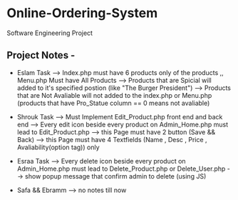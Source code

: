 # Online-Ordering-System
Software Engineering Project

## Project  Notes -
  
  - Eslam Task --> Index.php must have 6 products only of the products ,, Menu.php Must have All Products 
              --> Products that are Spicial will added to it's specified postion (like "The Burger President") 
              --> Products that are Not Avaliable will not added to the index.php or Menu.php 
                      (products that have Pro_Statue column == 0 means not avaliable)
                      
  - Shrouk Task --> Must Implement Edit_Product.php front end and back end 
               --> Every edit icon beside every product on Admin_Home.php must lead to Edit_Product.php 
               --> this Page must have 2 button (Save && Back)
               --> this Page must have 4 Textfields (Name ,  Desc , Price , Avaliability(option tag)) only 
               
  - Esraa Task --> Every delete icon beside every product on Admin_Home.php must lead to Delete_Product.php or Delete_User.php
              --> show popup message that confirm admin to delete (using JS)
            
  - Safa && Ebramm --> no notes till now
               
               

